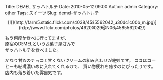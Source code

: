 Title: DEMEL ザッハトルテ
Date: 2010-05-12 09:00
Author: admin
Category: other
Tags: スイーツ
Slug: demel-ザッハトルテ

<p>
<center>
[![](http://farm5.static.flickr.com/4038/4585562042_a30dc1c00b_m.jpg)](http://www.flickr.com/photos/46200029@N06/4585562042/)

</center>
  
もう何度か食べに行ってますが、  
原宿のDEMELというお菓子屋さんで  
ザッハトルテを食べました。

</p>
かなり甘めのチョコと甘くないクリームの組み合わせが絶妙です。  
ココはコーヒーも結構濃いめに入れてくれるので、  
買い物疲れを癒すのにぴったりです。  
店内も落ち着いた雰囲気です。
